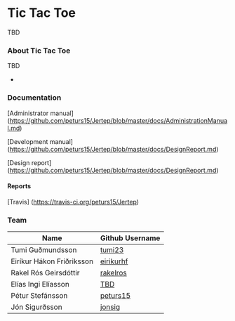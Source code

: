 # Tic Tac Toe

TBD

### About Tic Tac Toe

TBD

-
### Documentation
[Administrator manual] (https://github.com/peturs15/Jertep/blob/master/docs/AdministrationManual.md)

[Development manual] (https://github.com/peturs15/Jertep/blob/master/docs/DesignReport.md)

[Design report] (https://github.com/peturs15/Jertep/blob/master/docs/DesignReport.md)

#### Reports

[Travis] (https://travis-ci.org/peturs15/Jertep)

### Team

| Name               | Github Username                         |
|------------------------|-----------------------------------|
|Tumi Guðmundsson |[tumi23](https://github.com/tumi23) |
|Eiríkur Hákon Friðriksson|[eirikurhf](https://github.com/eirikurhf)||
|Rakel Rós Geirsdóttir|[rakelros](https://github.com/peturs15)||
|Elías Ingi Elíasson|[TBD]()||
|Pétur Stefánsson|[peturs15](https://github.com/peturs15)||
|Jón Sigurðsson|[jonsig](https://github.com/jonsig)||
